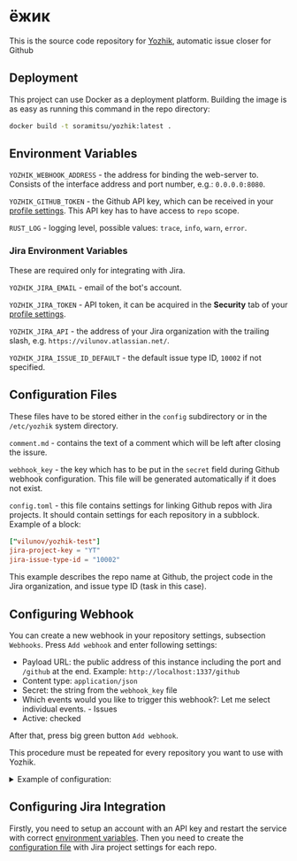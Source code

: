 # ёжик

This is the source code repository for [Yozhik], automatic issue closer for Github

[Yozhik]: https://github.com/soramitsu/yozhik

## Deployment

This project can use Docker as a deployment platform.
Building the image is as easy as running this command in the repo directory:

```sh
docker build -t soramitsu/yozhik:latest .
```
   
## Environment Variables

`YOZHIK_WEBHOOK_ADDRESS` - the address for binding the web-server to.
Consists of the interface address and port number, e.g.: `0.0.0.0:8080`.

`YOZHIK_GITHUB_TOKEN` - the Github API key, which can be received in your [profile settings].
This API key has to have access to `repo` scope.

`RUST_LOG` - logging level, possible values: `trace`, `info`, `warn`, `error`.

### Jira Environment Variables

These are required only for integrating with Jira.

`YOZHIK_JIRA_EMAIL` - email of the bot's account.

`YOZHIK_JIRA_TOKEN` - API token, it can be acquired in the **Security** tab of your 
[profile settings](images/jira-api-token.png).

`YOZHIK_JIRA_API` - the address of your Jira organization with the trailing slash, e.g. `https://vilunov.atlassian.net/`.

`YOZHIK_JIRA_ISSUE_ID_DEFAULT` - the default issue type ID, `10002` if not specified.

[Profile settings]: https://github.com/settings/tokens

## Configuration Files

These files have to be stored either in the `config` subdirectory or in the `/etc/yozhik` system directory.

`comment.md` - contains the text of a comment which will be left after closing the issure.

`webhook_key` - the key which has to be put in the `secret` field during Github webhook configuration.
This file will be generated automatically if it does not exist.

`config.toml` - this file contains settings for linking Github repos with Jira projects. It should contain settings
for each repository in a subblock. Example of a block:
```toml
["vilunov/yozhik-test"]
jira-project-key = "YT"
jira-issue-type-id = "10002"
```
This example describes the repo name at Github, the project code in the Jira organization,
and issue type ID (task in this case).


## Configuring Webhook

You can create a new webhook in your repository settings, subsection `Webhooks`. Press `Add webhook` and enter following settings:
- Payload URL: the public address of this instance including the port and `/github` at the end. Example: `http://localhost:1337/github`
- Content type: `application/json`
- Secret: the string from the `webhook_key` file
- Which events would you like to trigger this webhook?: Let me select individual events. - Issues
- Active: checked

After that, press big green button `Add webhook`.

This procedure must be repeated for every repository you want to use with Yozhik.

<details>
<summary>Example of configuration:</summary>
<p>
![Webhook Page Screenshot](images/github-webhook.png)
</p>
</details>

## Configuring Jira Integration

Firstly, you need to setup an account with an API key and restart the service with correct 
[environment variables](#jira-environment-variables). Then you need to create the 
[configuration file](#configuration-files) with Jira project settings for each repo.
